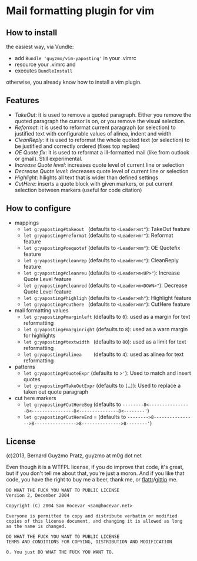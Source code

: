 Mail formatting plugin for vim
==============================

How to install
--------------

the easiest way, via Vundle:
* add `Bundle 'guyzmo/vim-yaposting'` in your .vimrc
* resource your .vimrc and
* executes `BundleInstall`

otherwise, you already know how to install a vim plugin.

Features
--------

* *TakeOut*: it is used to remove a quoted paragraph. Either you remove the quoted paragraph the cursor is on, or you remove the visual selection.
* *Reformat*: it is used to reformat current paragraph (or selection) to justified text with configurable values of alinea, indent and width
* *CleanReply*: it is used to reformat the whole quoted text (or selection) to be justified and correctly ordered (fixes top replies)
* *OE Quote fix*: it is used to reformat a ill-formatted mail (like from outlook or gmail). Still experimental.
* *Increase Quote level*: increases quote level of current line or selection
* *Decrease Quote level*: decreases quote level of current line or selection
* *Highlight*: hilights all text that is wider than defined settings
* *CutHere*: inserts a quote block with given markers, or put current selection between markers (useful for code citation)

How to configure
----------------

* mappings
    * `let g:yaposting#takeout ` (defaults to `<Leader>mt"`): TakeOut feature
    * `let g:yaposting#reformat` (defaults to `<Leader>mr"`): Reformat feature
    * `let g:yaposting#oequotef` (defaults to `<Leader>mm"`): OE Quotefix feature
    * `let g:yaposting#cleanrep` (defaults to `<Leader>mc"`): CleanReply feature
    * `let g:yaposting#cleanreu` (defaults to `<Leader>m<UP>"`): Increase Quote Level feature
    * `let g:yaposting#cleanred` (defaults to `<Leader>m<DOWN>"`): Decrease Quote Level feature
    * `let g:yaposting#highligh` (defaults to `<Leader>mh"`): Highlight feature
    * `let g:yaposting#cuthere ` (defaults to `<Leader>mn"`): CutHere feature
* mail formatting values
    * `let g:yaposting#marginleft` (defaults to `0`): used as a margin for text reformatting
    * `let g:yaposting#marginright` (defaults to `8`): used as a warn margin for highlights
    * `let g:yaposting#textwidth ` (defaults to `80`): used as a limit for text reformatting
    * `let g:yaposting#alinea    ` (defaults to `4`): used as alinea for text reformatting
* patterns
    * `let g:yaposting#QuoteExpr` (defaults to `>'`): Used to match and insert quotes
    * `let g:yaposting#TakeOutExpr` (defaults to `[…]`): Used to replace a taken out quote paragraph
* cut here markers
    * `let g:yaposting#CutHereBeg` (defaults to `--------8<----------------8<----------------8<---------------8<--------'`)
    * `let g:yaposting#CutHereEnd` = (defaults to `-------->8---------------->8---------------->8--------------->8--------'`)

License
-------

(c)2013, Bernard Guyzmo Pratz, guyzmo at m0g dot net

Even though it is a WTFPL license, if you do improve that code, it's great, but if you
don't tell me about that, you're just a moron. And if you like that code, you have the
right to buy me a beer, thank me, or [flattr](http://flattr.com/profile/guyzmo)/[gittip](http://gittip.com/guyzmo) me.

```
DO WHAT THE FUCK YOU WANT TO PUBLIC LICENSE 
Version 2, December 2004 

Copyright (C) 2004 Sam Hocevar <sam@hocevar.net> 

Everyone is permitted to copy and distribute verbatim or modified 
copies of this license document, and changing it is allowed as long 
as the name is changed. 

DO WHAT THE FUCK YOU WANT TO PUBLIC LICENSE 
TERMS AND CONDITIONS FOR COPYING, DISTRIBUTION AND MODIFICATION 

0. You just DO WHAT THE FUCK YOU WANT TO.
```


